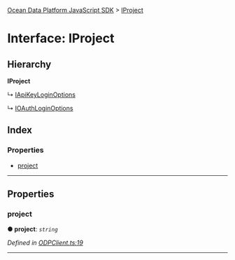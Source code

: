 [Ocean Data Platform JavaScript SDK](../README.md) > [IProject](../interfaces/iproject.md)

# Interface: IProject

## Hierarchy

**IProject**

↳  [IApiKeyLoginOptions](iapikeyloginoptions.md)

↳  [IOAuthLoginOptions](ioauthloginoptions.md)

## Index

### Properties

* [project](iproject.md#project)

---

## Properties

<a id="project"></a>

###  project

**● project**: *`string`*

*Defined in [ODPClient.ts:19](https://github.com/C4IROcean/ODP-sdk-js/blob/493a038/source/ODPClient.ts#L19)*

___

